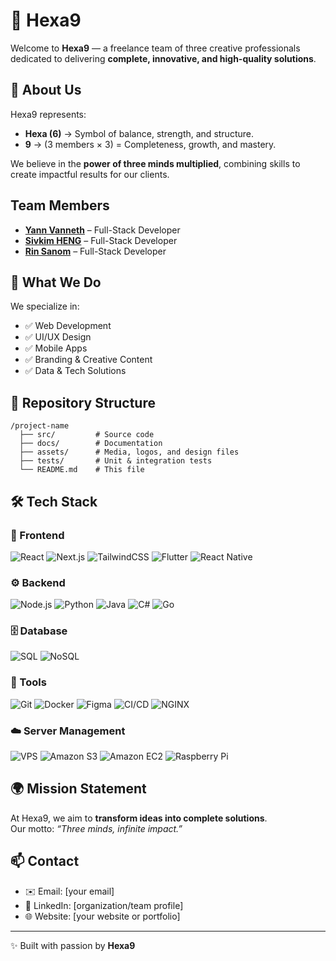 # 🌟 Hexa9  

Welcome to **Hexa9** — a freelance team of three creative professionals dedicated to delivering **complete, innovative, and high-quality solutions**.  

## 🔹 About Us  
Hexa9 represents:  
- **Hexa (6)** → Symbol of balance, strength, and structure.  
- **9** → (3 members × 3) = Completeness, growth, and mastery.  

We believe in the **power of three minds multiplied**, combining skills to create impactful results for our clients.  

##  Team Members
- [**Yann Vanneth**](https://github.com/YannVanneth) – Full-Stack Developer  
- [**Sivkim HENG**](https://github.com/SivkimHENG) – Full-Stack Developer  
- [**Rin Sanom**](https://github.com/RinSanom) – Full-Stack Developer  


## 🚀 What We Do  
We specialize in:  
- ✅ Web Development  
- ✅ UI/UX Design  
- ✅ Mobile Apps  
- ✅ Branding & Creative Content  
- ✅ Data & Tech Solutions  

## 📂 Repository Structure  
```
/project-name
  ├── src/         # Source code  
  ├── docs/        # Documentation  
  ├── assets/      # Media, logos, and design files  
  ├── tests/       # Unit & integration tests  
  └── README.md    # This file  
```

## 🛠️ Tech Stack  

### 🎨 Frontend  
![React](https://img.shields.io/badge/React-20232A?style=for-the-badge&logo=react&logoColor=61DAFB)  ![Next.js](https://img.shields.io/badge/Next.js-000000?style=for-the-badge&logo=next.js&logoColor=white) ![TailwindCSS](https://img.shields.io/badge/Tailwind_CSS-38B2AC?style=for-the-badge&logo=tailwind-css&logoColor=white)  ![Flutter](https://img.shields.io/badge/Flutter-02569B?style=for-the-badge&logo=flutter&logoColor=white)  ![React Native](https://img.shields.io/badge/React_Native-20232A?style=for-the-badge&logo=react&logoColor=61DAFB)  

### ⚙️ Backend  
![Node.js](https://img.shields.io/badge/Node.js-43853D?style=for-the-badge&logo=node.js&logoColor=white)  ![Python](https://img.shields.io/badge/Python-14354C?style=for-the-badge&logo=python&logoColor=white)  ![Java](https://img.shields.io/badge/Java-ED8B00?style=for-the-badge&logo=java&logoColor=white)  ![C#](https://img.shields.io/badge/C%23-239120?style=for-the-badge&logo=c-sharp&logoColor=white)  ![Go](https://img.shields.io/badge/Go-00ADD8?style=for-the-badge&logo=go&logoColor=white)  

### 🗄️ Database  
![SQL](https://img.shields.io/badge/SQL-4479A1?style=for-the-badge&logo=mysql&logoColor=white)  ![NoSQL](https://img.shields.io/badge/NoSQL-4DB33D?style=for-the-badge&logo=mongodb&logoColor=white)  

### 🧰 Tools  
![Git](https://img.shields.io/badge/Git-F05032?style=for-the-badge&logo=git&logoColor=white)  ![Docker](https://img.shields.io/badge/Docker-2496ED?style=for-the-badge&logo=docker&logoColor=white)  ![Figma](https://img.shields.io/badge/Figma-F24E1E?style=for-the-badge&logo=figma&logoColor=white)  ![CI/CD](https://img.shields.io/badge/CI%2FCD-2088FF?style=for-the-badge&logo=github-actions&logoColor=white)  ![NGINX](https://img.shields.io/badge/NGINX-009639?style=for-the-badge&logo=nginx&logoColor=white)  

### ☁️ Server Management  
![VPS](https://img.shields.io/badge/VPS-333333?style=for-the-badge&logo=serverfault&logoColor=white)  ![Amazon S3](https://img.shields.io/badge/Amazon_S3-569A31?style=for-the-badge&logo=amazon-s3&logoColor=white)  ![Amazon EC2](https://img.shields.io/badge/Amazon_EC2-FF9900?style=for-the-badge&logo=amazon-ec2&logoColor=white)  ![Raspberry Pi](https://img.shields.io/badge/Raspberry%20Pi-A22846?style=for-the-badge&logo=raspberrypi&logoColor=white)  


## 🌍 Mission Statement  
At Hexa9, we aim to **transform ideas into complete solutions**.  
Our motto: *“Three minds, infinite impact.”*  

## 📫 Contact  
- ✉️ Email: [your email]  
- 🔗 LinkedIn: [organization/team profile]  
- 🌐 Website: [your website or portfolio]  

---

✨ Built with passion by **Hexa9**
